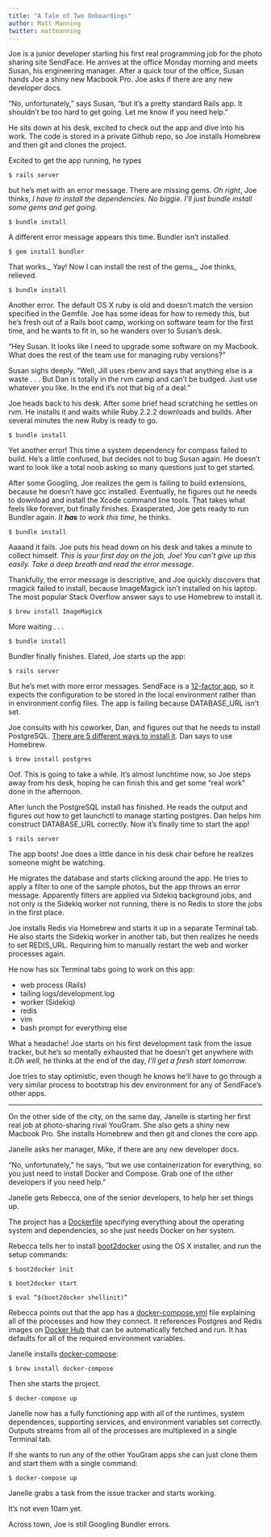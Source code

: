 ```yaml
---
title: "A Tale of Two Onboardings"
author: Matt Manning
twitter: mattmanning
---
```


Joe is a junior developer starting his first real programming job for the photo sharing site SendFace. He arrives at the office Monday morning and meets Susan, his engineering manager. After a quick tour of the office, Susan hands Joe a shiny new Macbook Pro. Joe asks if there are any new developer docs.  

“No, unfortunately,” says Susan, “but it’s a pretty standard Rails app. It shouldn’t be too hard to get going. Let me know if you need help.”

He sits down at his desk, excited to check out the app and dive into his work. The code is stored in a private Github repo, so Joe installs Homebrew and then git and clones the project.

Excited to get the app running, he types

`$ rails server`

but he’s met with an error message. There are missing gems. _Oh right_, Joe thinks, _I have to install the dependencies. No biggie. I’ll just bundle install some gems and get going._

`$ bundle install`

A different error message appears this time. Bundler isn’t installed.

`$ gem install bundler`

That works._ Yay! Now I can install the rest of the gems_, Joe thinks, relieved.

`$ bundle install`

Another error. The default OS X ruby is old and doesn’t match the version specified in the Gemfile. Joe has some ideas for how to remedy this, but he’s fresh out of a Rails boot camp, working on software team for the first time, and he wants to fit in, so he wanders over to Susan’s desk.

“Hey Susan. It looks like I need to upgrade some software on my Macbook. What does the rest of the team use for managing ruby versions?”

Susan sighs deeply. “Well, Jill uses rbenv and says that anything else is a waste . . . But Dan is totally in the rvm camp and can’t be budged. Just use whatever you like. In the end it’s not that big of a deal.”

Joe heads back to his desk. After some brief head scratching he settles on rvm. He installs it and waits while Ruby 2.2.2 downloads and builds. After several minutes the new Ruby is ready to go.

`$ bundle install`

Yet another error! This time a system dependency for compass failed to build. He’s a little confused, but decides not to bug Susan again. He doesn’t want to look like a total noob asking so many questions just to get started.

After some Googling, Joe realizes the gem is failing to build extensions, because he doesn’t have gcc installed. Eventually, he figures out he needs to download and install the Xcode command line tools. That takes what feels like forever, but finally finishes. Exasperated, Joe gets ready to run Bundler again. _It _**_has_**_ to work this time_, he thinks.

`$ bundle install`

Aaaand it fails. Joe puts his head down on his desk and takes a minute to collect himself. _This is your first day on the job, Joe! You can’t give up this easily. Take a deep breath and read the error message._

Thankfully, the error message is descriptive, and Joe quickly discovers that rmagick failed to install, because ImageMagick isn’t installed on his laptop. The most popular Stack Overflow answer says to use Homebrew to install it.

`$ brew install ImageMagick`

More waiting . . .

`$ bundle install`

Bundler finally finishes. Elated, Joe starts up the app:

`$ rails server`

But he’s met with more error messages. SendFace is a [12-factor app](http://12factor.net/config), so it expects the configuration to be stored in the local environment rather than in environment config files. The app is failing because DATABASE_URL isn’t set.

Joe consults with his coworker, Dan, and figures out that he needs to install PostgreSQL. [There are 5 different ways to install it](http://www.postgresql.org/download/macosx/). Dan says to use Homebrew.

`$ brew install postgres`

Oof. This is going to take a while. It’s almost lunchtime now, so Joe steps away from his desk, hoping he can finish this and get some “real work” done in the afternoon.

After lunch the PostgreSQL install has finished. He reads the output and figures out how to get launchctl to manage starting postgres. Dan helps him construct DATABASE_URL correctly. Now it’s finally time to start the app!

`$ rails server`

The app boots! Joe does a little dance in his desk chair before he realizes someone might be watching.

He migrates the database and starts clicking around the app. He tries to apply a filter to one of the sample photos, but the app throws an error message. Apparently filters are applied via Sidekiq background jobs, and not only is the Sidekiq worker not running, there is no Redis to store the jobs in the first place.

Joe installs Redis via Homebrew and starts it up in a separate Terminal tab. He also starts the Sidekiq worker in another tab, but then realizes he needs to set REDIS_URL. Requiring him to manually restart the web and worker processes again.

He now has six Terminal tabs going to work on this app:

*   web process (Rails)
*   tailing logs/development.log
*   worker (Sidekiq)
*   redis
*   vim
*   bash prompt for everything else

What a headache! Joe starts on his first development task from the issue tracker, but he’s so mentally exhausted that he doesn’t get anywhere with it._Oh well_, he thinks at the end of the day, _I’ll get a fresh start tomorrow._

Joe tries to stay optimistic, even though he knows he’ll have to go through a very similar process to bootstrap his dev environment for any of SendFace’s other apps.

* * *

On the other side of the city, on the same day, Janelle is starting her first real job at photo-sharing rival YouGram. She also gets a shiny new Macbook Pro. She installs Homebrew and then git and clones the core app.

Janelle asks her manager, Mike, if there are any new developer docs.

“No, unfortunately,” he says, “but we use containerization for everything, so you just need to install Docker and Compose. Grab one of the other developers if you need help.”

Janelle gets Rebecca, one of the senior developers, to help her set things up.

The project has a [Dockerfile](https://docs.docker.com/reference/builder/) specifying everything about the operating system and dependencies, so she just needs Docker on her system.

Rebecca tells her to install [boot2docker](http://boot2docker.io/) using the OS X installer, and run the setup commands:

`$ boot2docker init`

`$ boot2docker start`

`$ eval “$(boot2docker shellinit)”`

Rebecca points out that the app has a [docker-compose.yml](https://docs.docker.com/compose/yml/) file explaining all of the processes and how they connect. It references Postgres and Redis images on [Docker Hub](https://hub.docker.com/) that can be automatically fetched and run. It has defaults for all of the required environment variables.

Janelle installs [docker-compose](https://docs.docker.com/compose/):

`$ brew install docker-compose`

Then she starts the project.

`$ docker-compose up`

Janelle now has a fully functioning app with all of the runtimes, system dependences, supporting services, and environment variables set correctly. Outputs streams from all of the processes are multiplexed in a single Terminal tab.

If she wants to run any of the other YouGram apps she can just clone them and start them with a single command:

`$ docker-compose up`

Janelle grabs a task from the issue tracker and starts working.

It’s not even 10am yet.

Across town, Joe is still Googling Bundler errors.
